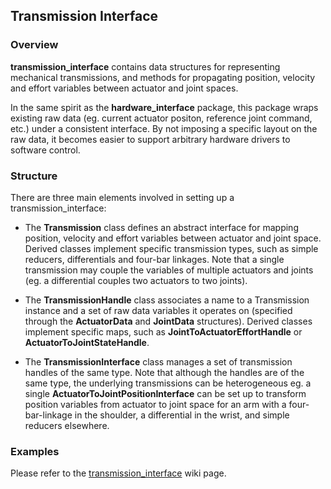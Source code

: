 ## Transmission Interface ##

### Overview ###

**transmission_interface** contains data structures for representing mechanical transmissions, and methods for
propagating position, velocity and effort variables between actuator and joint spaces.

In the same spirit as the **hardware_interface** package, this package wraps existing raw data (eg. current actuator
positon, reference joint command, etc.) under a consistent interface. By not imposing a specific layout on the raw data,
it becomes easier to support arbitrary hardware drivers to software control.

### Structure ###

There are three main elements involved in setting up a transmission_interface:
  - The **Transmission** class defines an abstract interface for mapping
  position, velocity and effort variables between actuator and joint space.
  Derived classes implement specific transmission types, such as
  simple reducers, differentials and four-bar linkages.
  Note that a single transmission may couple the variables of multiple actuators and joints (eg. a differential couples
  two actuators to two joints).

  - The **TransmissionHandle** class associates a name to a
  Transmission instance and a set of raw data variables
  it operates on (specified through the **ActuatorData** and
  **JointData** structures).
  Derived classes implement specific maps, such as
  **JointToActuatorEffortHandle** or
  **ActuatorToJointStateHandle**.

  - The **TransmissionInterface<HandleType>** class manages
  a set of transmission handles of the same type.
  Note that although the handles are of the same type, the underlying transmissions can be heterogeneous
  eg. a single **ActuatorToJointPositionInterface** can be
  set up to transform position variables from actuator to joint space for an arm with a four-bar-linkage in the
  shoulder, a differential in the wrist, and simple reducers elsewhere.

### Examples ###
Please refer to the  [transmission_interface](https://github.com/ros-controls/ros_control/wiki/transmission_interface) wiki page.
